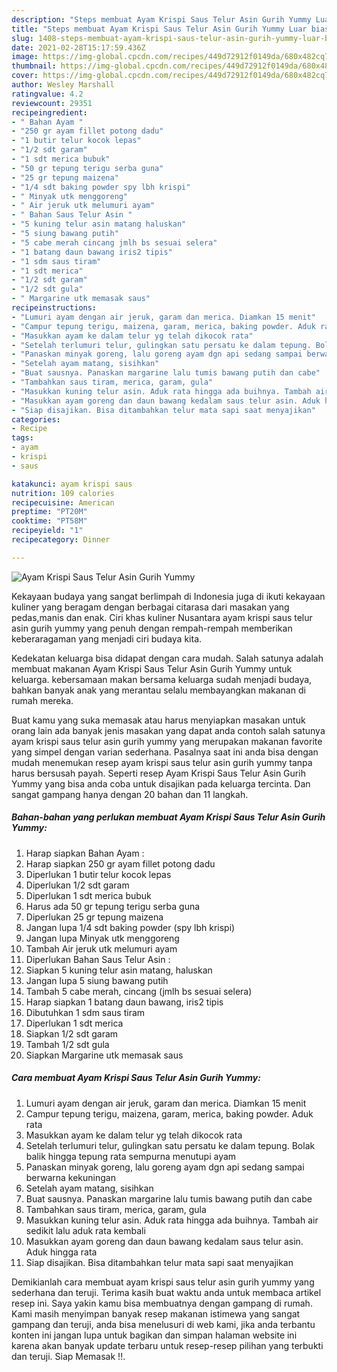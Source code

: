 ```yaml
---
description: "Steps membuat Ayam Krispi Saus Telur Asin Gurih Yummy Luar biasa"
title: "Steps membuat Ayam Krispi Saus Telur Asin Gurih Yummy Luar biasa"
slug: 1408-steps-membuat-ayam-krispi-saus-telur-asin-gurih-yummy-luar-biasa
date: 2021-02-28T15:17:59.436Z
image: https://img-global.cpcdn.com/recipes/449d72912f0149da/680x482cq70/ayam-krispi-saus-telur-asin-gurih-yummy-foto-resep-utama.jpg
thumbnail: https://img-global.cpcdn.com/recipes/449d72912f0149da/680x482cq70/ayam-krispi-saus-telur-asin-gurih-yummy-foto-resep-utama.jpg
cover: https://img-global.cpcdn.com/recipes/449d72912f0149da/680x482cq70/ayam-krispi-saus-telur-asin-gurih-yummy-foto-resep-utama.jpg
author: Wesley Marshall
ratingvalue: 4.2
reviewcount: 29351
recipeingredient:
- " Bahan Ayam "
- "250 gr ayam fillet potong dadu"
- "1 butir telur kocok lepas"
- "1/2 sdt garam"
- "1 sdt merica bubuk"
- "50 gr tepung terigu serba guna"
- "25 gr tepung maizena"
- "1/4 sdt baking powder spy lbh krispi"
- " Minyak utk menggoreng"
- " Air jeruk utk melumuri ayam"
- " Bahan Saus Telur Asin "
- "5 kuning telur asin matang haluskan"
- "5 siung bawang putih"
- "5 cabe merah cincang jmlh bs sesuai selera"
- "1 batang daun bawang iris2 tipis"
- "1 sdm saus tiram"
- "1 sdt merica"
- "1/2 sdt garam"
- "1/2 sdt gula"
- " Margarine utk memasak saus"
recipeinstructions:
- "Lumuri ayam dengan air jeruk, garam dan merica. Diamkan 15 menit"
- "Campur tepung terigu, maizena, garam, merica, baking powder. Aduk rata"
- "Masukkan ayam ke dalam telur yg telah dikocok rata"
- "Setelah terlumuri telur, gulingkan satu persatu ke dalam tepung. Bolak balik hingga tepung rata sempurna menutupi ayam"
- "Panaskan minyak goreng, lalu goreng ayam dgn api sedang sampai berwarna kekuningan"
- "Setelah ayam matang, sisihkan"
- "Buat sausnya. Panaskan margarine lalu tumis bawang putih dan cabe"
- "Tambahkan saus tiram, merica, garam, gula"
- "Masukkan kuning telur asin. Aduk rata hingga ada buihnya. Tambah air sedikit lalu aduk rata kembali"
- "Masukkan ayam goreng dan daun bawang kedalam saus telur asin. Aduk hingga rata"
- "Siap disajikan. Bisa ditambahkan telur mata sapi saat menyajikan"
categories:
- Recipe
tags:
- ayam
- krispi
- saus

katakunci: ayam krispi saus 
nutrition: 109 calories
recipecuisine: American
preptime: "PT20M"
cooktime: "PT58M"
recipeyield: "1"
recipecategory: Dinner

---
```



![Ayam Krispi Saus Telur Asin Gurih Yummy](https://img-global.cpcdn.com/recipes/449d72912f0149da/680x482cq70/ayam-krispi-saus-telur-asin-gurih-yummy-foto-resep-utama.jpg)

Kekayaan budaya yang sangat berlimpah di Indonesia juga di ikuti kekayaan kuliner yang beragam dengan berbagai citarasa dari masakan yang pedas,manis dan enak. Ciri khas kuliner Nusantara ayam krispi saus telur asin gurih yummy yang penuh dengan rempah-rempah memberikan keberaragaman yang menjadi ciri budaya kita.




Kedekatan keluarga bisa didapat dengan cara mudah. Salah satunya adalah membuat makanan Ayam Krispi Saus Telur Asin Gurih Yummy untuk keluarga. kebersamaan makan bersama keluarga sudah menjadi budaya, bahkan banyak anak yang merantau selalu membayangkan makanan di rumah mereka.

Buat kamu yang suka memasak atau harus menyiapkan masakan untuk orang lain ada banyak jenis masakan yang dapat anda contoh salah satunya ayam krispi saus telur asin gurih yummy yang merupakan makanan favorite yang simpel dengan varian sederhana. Pasalnya saat ini anda bisa dengan mudah menemukan resep ayam krispi saus telur asin gurih yummy tanpa harus bersusah payah.
Seperti resep Ayam Krispi Saus Telur Asin Gurih Yummy yang bisa anda coba untuk disajikan pada keluarga tercinta. Dan sangat gampang hanya dengan 20 bahan dan 11 langkah.


<!--inarticleads1-->

##### Bahan-bahan yang perlukan membuat Ayam Krispi Saus Telur Asin Gurih Yummy:

1. Harap siapkan  Bahan Ayam :
1. Harap siapkan 250 gr ayam fillet potong dadu
1. Diperlukan 1 butir telur kocok lepas
1. Diperlukan 1/2 sdt garam
1. Diperlukan 1 sdt merica bubuk
1. Harus ada 50 gr tepung terigu serba guna
1. Diperlukan 25 gr tepung maizena
1. Jangan lupa 1/4 sdt baking powder (spy lbh krispi)
1. Jangan lupa  Minyak utk menggoreng
1. Tambah  Air jeruk utk melumuri ayam
1. Diperlukan  Bahan Saus Telur Asin :
1. Siapkan 5 kuning telur asin matang, haluskan
1. Jangan lupa 5 siung bawang putih
1. Tambah 5 cabe merah, cincang (jmlh bs sesuai selera)
1. Harap siapkan 1 batang daun bawang, iris2 tipis
1. Dibutuhkan 1 sdm saus tiram
1. Diperlukan 1 sdt merica
1. Siapkan 1/2 sdt garam
1. Tambah 1/2 sdt gula
1. Siapkan  Margarine utk memasak saus




<!--inarticleads2-->

##### Cara membuat  Ayam Krispi Saus Telur Asin Gurih Yummy:

1. Lumuri ayam dengan air jeruk, garam dan merica. Diamkan 15 menit
1. Campur tepung terigu, maizena, garam, merica, baking powder. Aduk rata
1. Masukkan ayam ke dalam telur yg telah dikocok rata
1. Setelah terlumuri telur, gulingkan satu persatu ke dalam tepung. Bolak balik hingga tepung rata sempurna menutupi ayam
1. Panaskan minyak goreng, lalu goreng ayam dgn api sedang sampai berwarna kekuningan
1. Setelah ayam matang, sisihkan
1. Buat sausnya. Panaskan margarine lalu tumis bawang putih dan cabe
1. Tambahkan saus tiram, merica, garam, gula
1. Masukkan kuning telur asin. Aduk rata hingga ada buihnya. Tambah air sedikit lalu aduk rata kembali
1. Masukkan ayam goreng dan daun bawang kedalam saus telur asin. Aduk hingga rata
1. Siap disajikan. Bisa ditambahkan telur mata sapi saat menyajikan




Demikianlah cara membuat ayam krispi saus telur asin gurih yummy yang sederhana dan teruji. Terima kasih buat waktu anda untuk membaca artikel resep ini. Saya yakin kamu bisa membuatnya dengan gampang di rumah. Kami masih menyimpan banyak resep makanan istimewa yang sangat gampang dan teruji, anda bisa menelusuri di web kami, jika anda terbantu konten ini jangan lupa untuk bagikan dan simpan halaman website ini karena akan banyak update terbaru untuk resep-resep pilihan yang terbukti dan teruji. Siap Memasak !!. 
